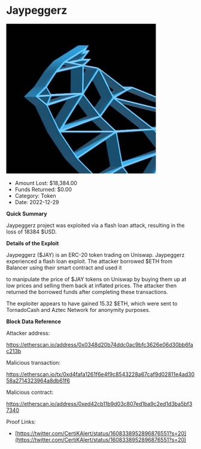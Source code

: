 # Jaypeggerz
![Jaypeggerz](/rektimages/Jaypeggerz.png)
- Amount Lost: $18,384.00
- Funds Returned: $0.00
- Category: Token
- Date: 2022-12-29

**Quick Summary**

Jaypeggerz project was exploited via a flash loan attack, resulting in the loss of 18384 $USD.

  


 **Details of the Exploit**

Jaypeggerz ($JAY) is an ERC-20 token trading on Uniswap. Jaypeggerz experienced a flash loan exploit. The attacker borrowed $ETH from Balancer using their smart contract and used it 

to manipulate the price of $JAY tokens on Uniswap by buying them up at low prices and selling them back at inflated prices. The attacker then returned the borrowed funds after completing these transactions.

The exploiter appears to have gained 15.32 $ETH, which were sent to TornadoCash and Aztec Network for anonymity purposes.

  


 **Block Data Reference**

Attacker address:

https://etherscan.io/address/0x0348d20b74ddc0ac9bfc3626e06d30bb6fac213b

  


Malicious transaction:

https://etherscan.io/tx/0xd4fafa1261f6e4f9c8543228a67caf9d02811e4ad3058a2714323964a8db61f6

  


Malicious contract:

https://etherscan.io/address/0xed42cb11b9d03c807ed1ba9c2ed1d3ba5bf37340


Proof Links:
- [https://twitter.com/CertiKAlert/status/1608338952896876551?s=20](https://twitter.com/CertiKAlert/status/1608338952896876551?s=20)


